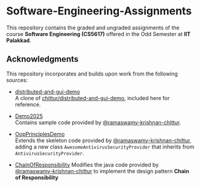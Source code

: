 # Software-Engineering-Assignments

This repository contains the graded and ungraded assignments of the course **Software Engineering (CS5617)** offered in the Odd Semester at **IIT Palakkad**.

## Acknowledgments

This repository incorporates and builds upon work from the following sources:

- [distributed-and-gui-demo](./distributed-and-gui-demo)  
  A clone of [chittur/distributed-and-gui-demo](https://github.com/chittur/distributed-and-gui-demo), included here for reference.  

- [Demo2025](./Demo2025)  
  Contains sample code provided by [@ramaswamy-krishnan-chittur](https://github.com/chittur).  

- [OopPrinciplesDemo](./OopPrinciplesDemo)  
  Extends the skeleton code provided by [@ramaswamy-krishnan-chittur](https://github.com/chittur), adding a new class `AwesomeAntivirusSecurityProvider` that inherits from `AntivirusSecurityProvider`.  

- [ChainOfResponsibility](./ChainOfResponsibility)
  Modifies the java code provided by [@ramaswamy-krishnan-chittur](https://github.com/chittur) to implement the design pattern **Chain of Responsibility**
